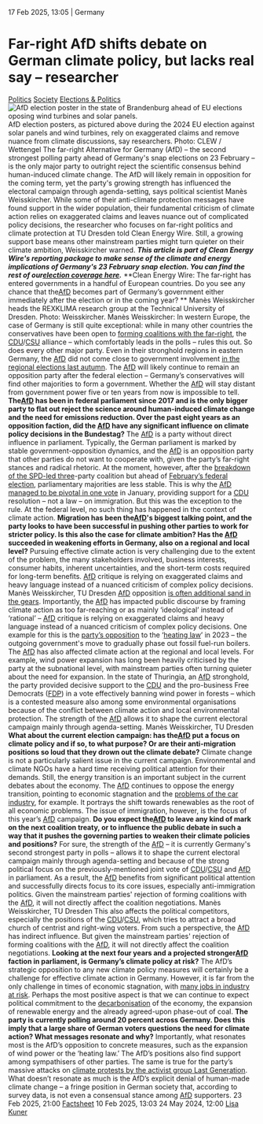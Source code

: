 17 Feb 2025, 13:05
| 
Germany
# Far-right AfD shifts debate on German climate policy, but lacks real say – researcher
[Politics](https://www.cleanenergywire.org/topics/Politics) [Society](https://www.cleanenergywire.org/topics/Society) [Elections & Politics](https://www.cleanenergywire.org/topics/Elections+%26+Politics)
![AfD election poster in the state of Brandenburg ahead of EU elections oposing wind turbines and solar panels.](https://www.cleanenergywire.org/sites/default/files/styles/gallery_image/public/clew_wettengel_eu_elections_2024_afd_campaign_poster_solar_wind_brandenburg.jpg?itok=FYfkNaKe)
AfD election posters, as pictured above during the 2024 EU election against solar panels and wind turbines, rely on exaggerated claims and remove nuance from climate discussions, say researchers. Photo: CLEW / Wettengel 
The far-right Alternative for Germany (AfD) – the second strongest polling party ahead of Germany's snap elections on 23 February – is the only major party to outright reject the scientific consensus behind human-induced climate change. The AfD will likely remain in opposition for the coming term, yet the party's growing strength has influenced the electoral campaign through agenda-setting, says political scientist Manès Weisskircher. While some of their anti-climate protection messages have found support in the wider population, their fundamental criticism of climate action relies on exaggerated claims and leaves nuance out of complicated policy decisions, the researcher who focuses on far-right politics and climate protection at TU Dresden told Clean Energy Wire. Still, a growing support base means other mainstream parties might turn quieter on their climate ambition, Weisskircher warned.
_***This article is part of Clean Energy Wire's reporting package to make sense of the climate and energy implications of Germany's 23 February snap election. You can find the rest of our[election coverage here](https://www.cleanenergywire.org/dossiers/germanys-snap-elections-reaching-2030-climate-and-energy-targets-will-depend-next-government).***_
**Clean Energy Wire: The far-right has entered governments in a handful of European countries. Do you see any chance that the[AfD](https://www.cleanenergywire.org/experts/afd-alternative-germany) becomes part of Germany’s government either immediately after the election or in the coming year? **
Manès Weisskircher heads the REXKLIMA research group at the Technical University of Dresden. Photo: Weisskircher.
Manès Weisskircher: In western Europe, the case of Germany is still quite exceptional: while in many other countries the conservatives have been open to [forming coalitions with the far-right](https://www.politico.eu/article/mapped-europe-far-right-government-power-politics-eu-italy-finalnd-hungary-parties-elections-polling/), the [CDU](https://www.cleanenergywire.org/experts/cdu-christian-democratic-union)/[CSU](https://www.cleanenergywire.org/experts/csu-christian-social-union) alliance – which comfortably leads in the polls – rules this out. So does every other major party. Even in their stronghold regions in eastern Germany, the [AfD](https://www.cleanenergywire.org/experts/afd-alternative-germany) did not come close to government involvement [in the regional elections last autumn](https://www.cleanenergywire.org/dossiers/legacy-east-west-divide-lives-germanys-climate-and-energy-debate).
The [AfD](https://www.cleanenergywire.org/experts/afd-alternative-germany) will likely continue to remain an opposition party after the federal election – Germany’s conservatives will find other majorities to form a government. Whether the [AfD](https://www.cleanenergywire.org/experts/afd-alternative-germany) will stay distant from government power five or ten years from now is impossible to tell.
**The[AfD](https://www.cleanenergywire.org/experts/afd-alternative-germany) has been in federal parliament since 2017 and is the only bigger party to flat out reject the science around human-induced climate change and the need for emissions reduction. Over the past eight years as an opposition faction, did the [AfD](https://www.cleanenergywire.org/experts/afd-alternative-germany) have any significant influence on climate policy decisions in the Bundestag?**
The [AfD](https://www.cleanenergywire.org/experts/afd-alternative-germany) is a party without direct influence in parliament. Typically, the German parliament is marked by stable government-opposition dynamics, and the [AfD](https://www.cleanenergywire.org/experts/afd-alternative-germany) is an opposition party that other parties do not want to cooperate with, given the party’s far-right stances and radical rhetoric.
At the moment, however, after the [breakdown of the SPD-led three](https://www.cleanenergywire.org/factsheets/qa-what-does-german-coalition-government-breakup-mean-climate-and-energy)-party coalition but ahead of [February’s federal election](https://www.cleanenergywire.org/factsheets/long-road-new-government-coalition-germany), parliamentary majorities are less stable. This is why the [AfD](https://www.cleanenergywire.org/experts/afd-alternative-germany) [managed to be pivotal in one vote](https://www.theguardian.com/world/2025/jan/29/german-immigration-motion-passes-breaking-taboo-on-cooperation-with-afd) in January, providing support for a [CDU](https://www.cleanenergywire.org/experts/cdu-christian-democratic-union) resolution – not a law – on immigration. But this was the exception to the rule. At the federal level, no such thing has happened in the context of climate action.
**Migration has been the[AfD](https://www.cleanenergywire.org/experts/afd-alternative-germany)'s biggest talking point, and the party looks to have been successful in pushing other parties to work for stricter policy. Is this also the case for climate ambition? Has the [AfD](https://www.cleanenergywire.org/experts/afd-alternative-germany) succeeded in weakening efforts in Germany, also on a regional and local level?**
Pursuing effective climate action is very challenging due to the extent of the problem, the many stakeholders involved, business interests, consumer habits, inherent uncertainties, and the short-term costs required for long-term benefits.
[AfD](https://www.cleanenergywire.org/experts/afd-alternative-germany) critique is relying on exaggerated claims and heavy language instead of a nuanced criticism of complex policy decisions.
Manès Weisskircher, TU Dresden
[AfD](https://www.cleanenergywire.org/experts/afd-alternative-germany) opposition [is often additional sand in the gears](https://www.cleanenergywire.org/news/populist-afd-sand-gears-german-climate-efforts). Importantly, the [AfD](https://www.cleanenergywire.org/experts/afd-alternative-germany) has impacted public discourse by framing climate action as too far-reaching or as mainly ‘ideological’ instead of ‘rational’ – [AfD](https://www.cleanenergywire.org/experts/afd-alternative-germany) critique is relying on exaggerated claims and heavy language instead of a nuanced criticism of complex policy decisions. One example for this is the [party’s opposition](https://www.politico.eu/article/robert-lambrou-alternative-for-germany-heat-pump-election-climate-change/) to the ‘[heating law](https://www.cleanenergywire.org/factsheets/qa-germany-debates-phaseout-fossil-fuel-heating-systems)’ in 2023 – the outgoing government's move to gradually phase out fossil fuel-run boilers.
The [AfD](https://www.cleanenergywire.org/experts/afd-alternative-germany) has also affected climate action at the regional and local levels. For example, wind power expansion has long been heavily criticised by the party at the subnational level, with mainstream parties often turning quieter about the need for expansion. In the state of Thuringia, an [AfD](https://www.cleanenergywire.org/experts/afd-alternative-germany) stronghold, the party provided decisive support to the [CDU](https://www.cleanenergywire.org/experts/cdu-christian-democratic-union) and the pro-business Free Democrats ([FDP](https://www.cleanenergywire.org/experts/fdp-free-democratic-party)) in a vote effectively banning wind power in forests – which is a contested measure also among some environmental organisations because of the conflict between climate action and local environmental protection.
The strength of the [AfD](https://www.cleanenergywire.org/experts/afd-alternative-germany) allows it to shape the current electoral campaign mainly through agenda-setting.
Manès Weisskircher, TU Dresden
**What about the current election campaign: has the[AfD](https://www.cleanenergywire.org/experts/afd-alternative-germany) put a focus on climate policy and if so, to what purpose? Or are their anti-migration positions so loud that they drown out the climate debate?**
Climate change is not a particularly salient issue in the current campaign. Environmental and climate NGOs have a hard time receiving political attention for their demands. Still, the energy transition is an important subject in the current debates about the economy. The [AfD](https://www.cleanenergywire.org/experts/afd-alternative-germany) continues to oppose the energy transition, pointing to economic stagnation and the [problems of the car industry](https://www.cleanenergywire.org/news/vote25-transport-transition-poses-policy-conundrum-next-german-government), for example. It portrays the shift towards renewables as the root of all economic problems. The issue of immigration, however, is the focus of this year’s [AfD](https://www.cleanenergywire.org/experts/afd-alternative-germany) campaign.
**Do you expect the[AfD](https://www.cleanenergywire.org/experts/afd-alternative-germany) to leave any kind of mark on the next coalition treaty, or to influence the public debate in such a way that it pushes the governing parties to weaken their climate policies and positions?**
For sure, the strength of the [AfD](https://www.cleanenergywire.org/experts/afd-alternative-germany) – it is currently Germany's second strongest party in polls – allows it to shape the current electoral campaign mainly through agenda-setting and because of the strong political focus on the previously-mentioned joint vote of [CDU](https://www.cleanenergywire.org/experts/cdu-christian-democratic-union)/[CSU](https://www.cleanenergywire.org/experts/csu-christian-social-union) and [AfD](https://www.cleanenergywire.org/experts/afd-alternative-germany) in parliament. As a result, the [AfD](https://www.cleanenergywire.org/experts/afd-alternative-germany) benefits from significant political attention and successfully directs focus to its core issues, especially anti-immigration politics.
Given the mainstream parties' rejection of forming coalitions with the [AfD](https://www.cleanenergywire.org/experts/afd-alternative-germany), it will not directly affect the coalition negotiations.
Manès Weisskircher, TU Dresden
This also affects the political competitors, especially the positions of the [CDU](https://www.cleanenergywire.org/experts/cdu-christian-democratic-union)/[CSU](https://www.cleanenergywire.org/experts/csu-christian-social-union), which tries to attract a broad church of centrist and right-wing voters. From such a perspective, the [AfD](https://www.cleanenergywire.org/experts/afd-alternative-germany) has indirect influence. But given the mainstream parties' rejection of forming coalitions with the [AfD](https://www.cleanenergywire.org/experts/afd-alternative-germany), it will not directly affect the coalition negotiations.
**Looking at the next four years and a projected stronger[AfD](https://www.cleanenergywire.org/experts/afd-alternative-germany) faction in parliament, is Germany’s climate policy at risk?**
The AfD’s strategic opposition to any new climate policy measures will certainly be a challenge for effective climate action in Germany. However, it is far from the only challenge in times of economic stagnation, with [many jobs in industry at risk](https://www.cleanenergywire.org/news/vote25-next-german-government-must-reconcile-industrial-decarbonisation-and-competitiveness).
Perhaps the most positive aspect is that we can continue to expect political commitment to the [decarbonisation](https://www.cleanenergywire.org/glossary/letter_d#decarbonisation) of the economy, the expansion of renewable energy and the already agreed-upon phase-out of coal.
**The party is currently polling around 20 percent across Germany. Does this imply that a large share of German voters questions the need for climate action? What messages resonate and why?**
Importantly, what resonates most is the AfD’s opposition to concrete measures, such as the expansion of wind power or the ‘heating law.’ The AfD’s positions also find support among sympathisers of other parties. The same is true for the party’s massive attacks on [climate protests by the activist group Last Generation](https://www.cleanenergywire.org/dossiers/youth-climate-movement-pushes-germany-step-ambition). What doesn’t resonate as much is the AfD’s explicit denial of human-made climate change – a fringe position in German society that, according to survey data, is not even a consensual stance among [AfD](https://www.cleanenergywire.org/experts/afd-alternative-germany) supporters.
23 Feb 2025, 21:00
[Factsheet](https://www.cleanenergywire.org/news/german-parties-energy-and-climate-policy-positions-2025-general-election)
10 Feb 2025, 13:03
24 May 2024, 12:00
[Lisa Kuner](https://www.cleanenergywire.org/about-us-clew-team)
